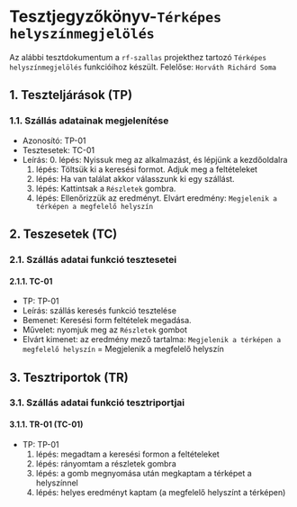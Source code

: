 # Tesztjegyzőkönyv-`Térképes helyszínmegjelölés`

Az alábbi tesztdokumentum a `rf-szallas` projekthez tartozó `Térképes helyszínmegjelölés` funkcióihoz készült. Felelőse: `Horváth Richárd Soma`

## 1. Teszteljárások (TP)

### 1.1. Szállás adatainak megjelenítése
- Azonosító: TP-01
- Tesztesetek: TC-01
- Leírás: 
    0. lépés: Nyissuk meg az alkalmazást, és lépjünk a kezdőoldalra
    1. lépés: Töltsük ki a keresési formot. Adjuk meg a feltételeket
    2. lépés: Ha van találat akkor válasszunk ki egy szállást.
    3. lépés: Kattintsak a `Részletek` gombra.
    6. lépés: Ellenőrizzük az eredményt. Elvárt eredmény: `Megjelenik a térképen a megfelelő helyszín`
## 2. Teszesetek (TC)

### 2.1. Szállás adatai funkció tesztesetei

#### 2.1.1. TC-01
- TP: TP-01
- Leírás: szállás keresés funkció tesztelése
- Bemenet: Keresési form feltételek megadása.
- Művelet: nyomjuk meg az `Részletek` gombot
- Elvárt kimenet: az eredmény mező tartalma: `Megjelenik a térképen a megfelelő helyszín` = Megjelenik a megfelelő helyszín

## 3. Tesztriportok (TR)

### 3.1. Szállás adatai funkció tesztriportjai

#### 3.1.1. TR-01 (TC-01)
- TP: TP-01
    1. lépés: megadtam a keresési formon a feltételeket
    2. lépés: rányomtam a részletek gombra
    3. lépés: a gomb megnyomása után megkaptam a térképet a helyszínnel
    4. lépés: helyes eredményt kaptam (a megfelelő helyszínt a térképen)